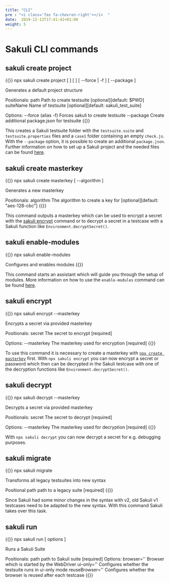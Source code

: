 ```yaml
---
title: "CLI"
pre : "<i class='fas fa-chevron-right'></i>  "
date:  2019-12-13T17:41:41+01:00
weight: 5
---
```


# Sakuli CLI commands

## sakuli create project
{{<highlight bash>}}
npx sakuli create project [ <path> ] [ <suiteName> ] [ --force | -f ] [ --package ]


Generates a default project structure


Positionals:
  path                  Path to create testsuite                                    [optional][default: $PWD]
  suiteName             Name of testsuite                                           [optional][default: sakuli_test_suite]
  
Options:
  --force (alias -f)    Forces sakuli to create testsuite
  --package             Create additional package.json for testsuite
{{</highlight>}}

This creates a Sakuli testsuite folder with the `testsuite.suite` and `testsuite.properties` files and a `case1` folder
containing an empty `check.js`. With the `--package` option, it is possible to create an additional `package.json`.
Further information on how to set up a Sakuli project and the needed files can be found [here](/docs/100_writing-tests#setup-and-configuration).


## sakuli create masterkey
{{<highlight bash>}}
npx sakuli create masterkey [ --algorithm ]


Generates a new masterkey


Positionals:
  algorithm             The algorithm to create a key for                           [optional][default: "aes-128-cbc"]
{{</highlight>}}

This command outputs a masterkey which can be used to encrypt a secret with the [sakuli encrypt](#sakuli-encrypt)
command or to decrypt a secret in a testcase with a Sakuli function like `Environment.decryptSecret()`.

  
## sakuli enable-modules
{{<highlight bash>}}
npx sakuli enable-modules


Configures and enables modules
{{</highlight>}}

This command starts an assistant which will guide you through the setup of modules. More information on how
to use the `enable-modules` command can be found [here](/modules/#assisted-setup).

## sakuli encrypt
{{<highlight bash>}}
npx sakuli encrypt <secret> --masterkey


Encrypts a secret via provided masterkey


Positionals:
  secret                The secret to encrypt                                       [required]
  
Options:
  --masterkey           The masterkey used for encryption                           [required]
{{</highlight>}}

To use this command it is necessary to create a masterkey with [`npx create masterkey`](#sakuli-create-masterkey) first.
With `npx sakuli encrypt` you can now encrypt a secret or password which then can be decrypted in the Sakuli testcase
with one of the decryption functions like `Environment.decryptSecret()`. 

## sakuli decrypt
{{<highlight bash>}}
npx sakuli decrypt <secret> --masterkey


Decrypts a secret via provided masterkey


Positionals:
secret                The secret to decrypt                                       [required]

Options:
--masterkey           The masterkey used for decryption                           [required]
{{</highlight>}}

With `npx sakuli decrypt` you can now decrypt a secret for e.g. debugging purposes.

## sakuli migrate
{{<highlight bash>}}
npx sakuli migrate <path>


Transforms all legacy testsuites into new syntax


Positional
  path                  path to a legacy suite                                      [required]
{{</highlight>}}

Since Sakuli had some minor changes in the syntax with v2, old Sakuli v1 testcases need to be adapted to the new syntax.
With this command Sakuli takes over this task. 

## sakuli run
{{<highlight bash>}}
npx sakuli run <path> [ options ]


Runs a Sakuli Suite


Positionals:
  path                  path to Sakuli suite                                        [required]
Options:
  browser=''            Browser which is started by the WebDriver
  ui-only=''            Configures whether the testsuite runs in ui-only mode
  reuseBrowser=''       Configures whether the browser is reused after each testcase
{{</highlight>}}